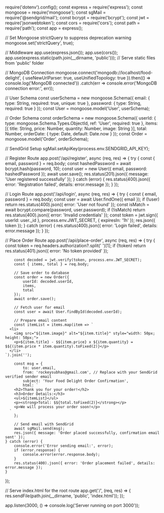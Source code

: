 require('dotenv').config();
const express = require('express');
const mongoose = require('mongoose');
const sgMail = require('@sendgrid/mail');
const bcrypt = require('bcrypt');
const jwt = require('jsonwebtoken');
const cors = require('cors');
const path = require('path');
const app = express();

// Set Mongoose strictQuery to suppress deprecation warning
mongoose.set('strictQuery', true);

// Middleware
app.use(express.json());
app.use(cors());
app.use(express.static(path.join(__dirname, 'public'))); // Serve static files from 'public' folder

// MongoDB Connection
mongoose.connect('mongodb://localhost/food-delight', {
    useNewUrlParser: true,
    useUnifiedTopology: true
}).then(() => console.log('MongoDB connected'))
    .catch(err => console.error('MongoDB connection error:', err));

// User Schema
const userSchema = new mongoose.Schema({
    email: { type: String, required: true, unique: true },
    password: { type: String, required: true }
});
const User = mongoose.model('User', userSchema);

// Order Schema
const orderSchema = new mongoose.Schema({
    userId: { type: mongoose.Schema.Types.ObjectId, ref: 'User', required: true },
    items: [{
        title: String,
        price: Number,
        quantity: Number,
        image: String
    }],
    total: Number,
    orderDate: { type: Date, default: Date.now }
});
const Order = mongoose.model('Order', orderSchema);

// SendGrid Setup
sgMail.setApiKey(process.env.SENDGRID_API_KEY);

// Register Route
app.post('/api/register', async (req, res) => {
    try {
        const { email, password } = req.body;
        const hashedPassword = await bcrypt.hash(password, 10);
        const user = new User({ email, password: hashedPassword });
        await user.save();
        res.status(201).json({ message: 'User registered successfully' });
    } catch (error) {
        res.status(400).json({ error: 'Registration failed', details: error.message });
    }
});

// Login Route
app.post('/api/login', async (req, res) => {
    try {
        const { email, password } = req.body;
        const user = await User.findOne({ email });
        if (!user) return res.status(400).json({ error: 'User not found' });
        const isMatch = await bcrypt.compare(password, user.password);
        if (!isMatch) return res.status(400).json({ error: 'Invalid credentials' });
        const token = jwt.sign({ userId: user._id }, process.env.JWT_SECRET, { expiresIn: '1h' });
        res.json({ token });
    } catch (error) {
        res.status(400).json({ error: 'Login failed', details: error.message });
    }
});

// Place Order Route
app.post('/api/place-order', async (req, res) => {
    try {
        const token = req.headers.authorization?.split(' ')[1];
        if (!token) return res.status(401).json({ error: 'No token provided' });

        const decoded = jwt.verify(token, process.env.JWT_SECRET);
        const { items, total } = req.body;

        // Save order to database
        const order = new Order({
            userId: decoded.userId,
            items,
            total
        });
        await order.save();

        // Fetch user for email
        const user = await User.findById(decoded.userId);

        // Prepare email content
        const itemList = items.map(item => `
      <li>
        <img src="${item.image}" alt="${item.title}" style="width: 50px; height: 50px;">
        <p>${item.title} - $${item.price} x ${item.quantity} = $${(item.price * item.quantity).toFixed(2)}</p>
      </li>
    `).join('');

        const msg = {
            to: user.email,
            from: 'rockeysubhas@gmail.com', // Replace with your SendGrid verified sender email
            subject: 'Your Food Delight Order Confirmation',
            html: `
        <h2>Thank you for your order!</h2>
        <h3>Order Details:</h3>
        <ul>${itemList}</ul>
        <p><strong>Total: $${total.toFixed(2)}</strong></p>
        <p>We will process your order soon!</p>
      `
        };

        // Send email with SendGrid
        await sgMail.send(msg);
        res.json({ message: 'Order placed successfully, confirmation email sent' });
    } catch (error) {
        console.error('Error sending email:', error);
        if (error.response) {
            console.error(error.response.body);
        }
        res.status(400).json({ error: 'Order placement failed', details: error.message });
    }
});

// Serve index.html for the root route
app.get('/', (req, res) => {
    res.sendFile(path.join(__dirname, 'public', 'index.html'));
});

app.listen(3000, () => console.log('Server running on port 3000'));